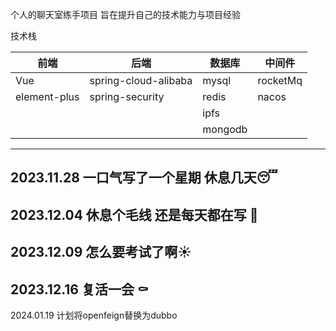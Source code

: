 个人的聊天室练手项目 旨在提升自己的技术能力与项目经验

技术栈

| 前端         | 后端                 | 数据库 | 中间件 |        
| ------------ | -------------------- | ------ | ------ |
| Vue          | spring-cloud-alibaba | mysql  | rocketMq|
| element-plus | spring-security      | redis  | nacos |
|              |                      | ipfs   |       |
|              |                      | mongodb|       |


------

2023.11.28  一口气写了一个星期 休息几天😴 
------
2023.12.04  休息个毛线 还是每天都在写 🤡
------
2023.12.09   怎么要考试了啊☀
------
2023.12.16  复活一会 ⚰
------
2024.01.19  计划将openfeign替换为dubbo
